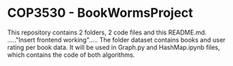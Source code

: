 <H1> COP3530 - BookWormsProject </h1>

This repository contains 2 folders, 2 code files and this README.md. ....."Insert frontend working"..... The folder dataset contains books and user rating per book data. It will be used in Graph.py and HashMap.ipynb files, which contains the code of both algorithms.
